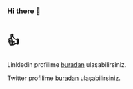 ### Hi there 👋
# :+1:
<!--
**Fatihnalbant/Fatihnalbant** is a ✨ _special_ ✨ repository because its `README.md` (this file) appears on your GitHub profile.

Here are some ideas to get you started:

- 🔭 I’m currently working on ...
- 🌱 I’m currently learning ...
- 👯 I’m looking to collaborate on ...
- 🤔 I’m looking for help with ...
- 💬 Ask me about ...
- 📫 How to reach me: ...
- 😄 Pronouns: ...
- ⚡ Fun fact: ...
-->

Linkledin profilime [buradan](https://www.linkedin.com/in/fatih-nalbant-5b3b12a4/) ulaşabilirsiniz.


Twitter profilime [buradan](https://twitter.com/fatihnalbnt) ulaşabilirsiniz.

